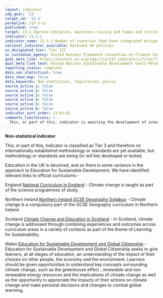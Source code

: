 ```yaml
---
layout: indicator
sdg_goal: '13'
target_id: '13.3'
permalink: /13-3-1/
published: true
target: 13.3 Improve education, awareness-raising and human and institutional capacity on climate change mitigation, adaptation, impact reduction and early warning
indicator: 13.3.1
indicator_name: 13.3.1 Number of countries that have integrated mitigation, adaptation, impact reduction and early warning into primary, secondary and tertiary curricula
national_indicator_available: Relevant UK policies
un_designated_tier: Tier III
un_custodian_agency: United Nations Framework Convention on Climate Change (UNFCCC), United Nations Educational, Scientific and Cultural Organization - Institute for Statistics (UNESCO-UIS)
goal_meta_link: https://unstats.un.org/sdgs/tierIII-indicators/files/Tier3-13-03-01.pdf
goal_meta_link_text: United Nations Sustainable Development Goals Metadata (PDF 4.0 MB)
reporting_status: complete
data_non_statistical: true
data_show_map: false
data_keywords: Non-statistical, legislation, policy
source_active_1: false
source_active_2: false
source_active_3: false
source_active_4: false
source_active_5: false
source_active_6: false
indicator_sort_order: 13-03-01
comments_limitations: >-
  This, or part of this, indicator is awaiting the development of internationally established methodology and standards (classified by the UN as tier 3). Data follows the UN specification for this indicator. This indicator has been identified in collaboration with topic experts.
---
```

**Non-statistical indicator**

This, or part of this, indicator is classified as Tier 3 and therefore no internationally established methodology or standards are yet available, but methodology or standards are being (or will be) developed or tested.

Education in the UK is devolved, and so there is some variance in the approach to Education for Sustainable Development. We have identified relevant links to official curriculums -

England
[National Curriculum in England](https://www.gov.uk/government/publications/national-curriculum-in-england-science-programmes-of-study/national-curriculum-in-england-science-programmes-of-study) - Climate change is taught as part of the science programmes of study.

Northern Ireland
[Northern Ireland GCSE Geography Syllabus](http://ccea.org.uk/geography/) - Climate change is a compulsory part of the GCSE Geography curriculum in Northern Ireland.

Scotland
[Climate Change and Education in Scotland](https://education.gov.scot/improvement/Documents/ClimateChangeinScottishEducationBriefing140819new.pdf) - In Scotland, climate change is addressed through combining experiences and outcomes across curriculum areas in a variety of contexts as part of the theme of Learning for Sustainability.

Wales
[Education for Sustainable Development and Global Citizenship](https://hwb.gov.wales/storage/eaf467e6-30fe-45c9-93ef-cb30f31f1c90/common-understanding-for-school.pdf) - Education for Sustainable Development and Global Citizenship seeks to give learners, at all stages of education, an understanding of the impact of their choices on other people, the economy and the environment. Learners should be given opportunities to understand key concepts surrounding climate change, such as the greenhouse effect , renewable and non renewable energy resources and the implications of climate change as well as the opportunity to appreciate the impacts of their actions on climate change and make personal decisions and changes to combat global warming.<br><br>